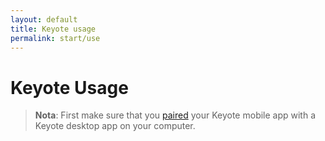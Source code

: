 ```yaml
---
layout: default
title: Keyote usage
permalink: start/use
---
```


Keyote Usage
====================

> **Nota**: First make sure that you [paired](pair) your Keyote mobile app with a Keyote desktop app on your computer.

